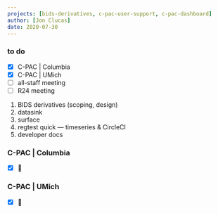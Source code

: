 ```yaml
---
projects: [bids-derivatives, c-pac-user-support, c-pac-dashboard]
author: [Jon Clucas]
date: 2020-07-30
---
```


### to do

- [x] C-PAC | Columbia
- [x] C-PAC | UMich
- [ ] all-staff meeting
- [ ] R24 meeting
1. BIDS derivatives (scoping, design)
2. datasink
3. surface
4. regtest quick ― timeseries & CircleCI
5. developer docs

<!--more-->

### C-PAC | Columbia

* [x] :email:


### C-PAC | UMich

* [x] :email:
